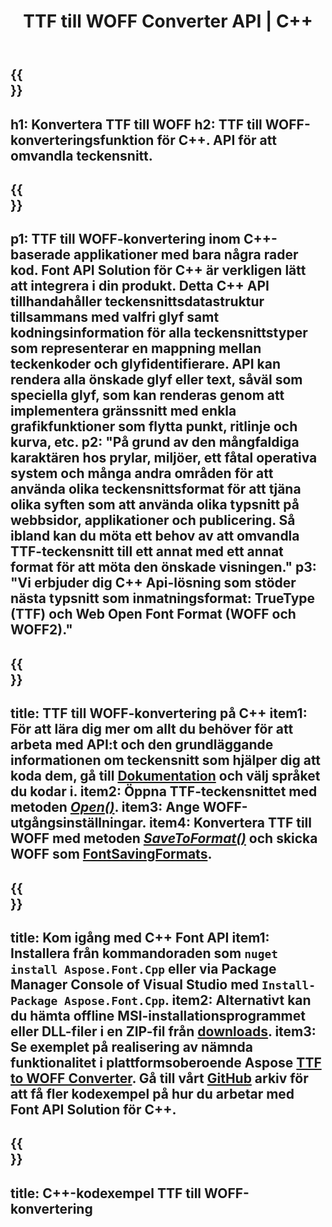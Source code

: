 ﻿---
translation: true
template: /_templates/conversion-child-cpp.md
title: TTF till WOFF Converter API | C++
description: Konvertera TTF till WOFF-teckensnitt med detta C++ API. Konverteringsfunktionen fungerar på Windows och Linux, och i alla utvecklingsmiljöer som stöder C++.
metakeywords: c++ TTF till WOFF, TTF till WOFF lösningar c++, TTF till WOFF font conerter cpp
url: /cpp/conversion/ttf-to-woff/
family: font
platformtag: cpp
feature: conversion
otherformats: WOFF2
---

{{<section banner>}}
---
h1: Konvertera TTF till WOFF
h2: TTF till WOFF-konverteringsfunktion för C++. API för att omvandla teckensnitt.
---

{{<section overview>}}
---
p1: TTF till WOFF-konvertering inom С++-baserade applikationer med bara några rader kod. Font API Solution för С++ är verkligen lätt att integrera i din produkt. Detta C++ API tillhandahåller teckensnittsdatastruktur tillsammans med valfri glyf samt kodningsinformation för alla teckensnittstyper som representerar en mappning mellan teckenkoder och glyfidentifierare. API kan rendera alla önskade glyf eller text, såväl som speciella glyf, som kan renderas genom att implementera gränssnitt med enkla grafikfunktioner som flytta punkt, ritlinje och kurva, etc.
p2: "På grund av den mångfaldiga karaktären hos prylar, miljöer, ett fåtal operativa system och många andra områden för att använda olika teckensnittsformat för att tjäna olika syften som att använda olika typsnitt på webbsidor, applikationer och publicering. Så ibland kan du möta ett behov av att omvandla TTF-teckensnitt till ett annat med ett annat format för att möta den önskade visningen."
p3: "Vi erbjuder dig С++ Api-lösning som stöder nästa typsnitt som inmatningsformat: TrueType (TTF) och Web Open Font Format (WOFF och WOFF2)."
---

{{<section feature1>}}
---
title: TTF till WOFF-konvertering på C++
item1: För att lära dig mer om allt du behöver för att arbeta med API:t och den grundläggande informationen om teckensnitt som hjälper dig att koda dem, gå till [Dokumentation](https://docs.aspose.com/font/) och välj språket du kodar i.
item2: Öppna TTF-teckensnittet med metoden [*Open()*](https://reference.aspose.com/font/cpp/class/aspose.font.font#ac2387bf04ccb5bac51cf37984d4ebf33).
item3: Ange WOFF-utgångsinställningar.
item4: Konvertera TTF till WOFF med metoden [*SaveToFormat()*](https://reference.aspose.com/font/cpp/class/aspose.font.font#a670ea97404fd72c2e51b0e8c543c8a45) och skicka WOFF som [FontSavingFormats](https://reference.aspose.com/font/cpp/namespace/aspose.font#a93d0dcc7c00f5c7027d60e14a5433c74).
---

{{<section feature2>}}
---
title: Kom igång med C++ Font API
item1: Installera från kommandoraden som ```nuget install Aspose.Font.Cpp``` eller via Package Manager Console of Visual Studio med ```Install-Package Aspose.Font.Cpp```.
item2: Alternativt kan du hämta offline MSI-installationsprogrammet eller DLL-filer i en ZIP-fil från [downloads](https://downloads.aspose.com/font/cpp).
item3: Se exemplet på realisering av nämnda funktionalitet i plattformsoberoende Aspose [TTF to WOFF Converter](https://products.aspose.app/font/conversion/ttf-to-woff). Gå till vårt [GitHub](https://github.com/aspose-font/Aspose.Font-Documentation/tree/master/cpp-examples) arkiv för att få fler kodexempel på hur du arbetar med Font API Solution för C++.
---

{{<section codeexample>}}
---
title: C++-kodexempel TTF till WOFF-konvertering
---